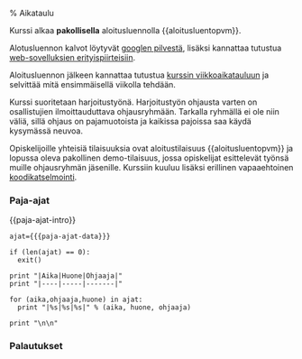 % Aikataulu
<!-- order: 1 -->

Kurssi alkaa **pakollisella** aloitusluennolla {{aloitusluentopvm}}.

Alotusluennon kalvot löytyvät [googlen pilvestä](https://docs.google.com/presentation/d/1vKy0Kf6uFCz_2Gp0jTAyjCRrVl_yHBMg15IFzKRgr1k/pub?start=false&loop=false&delayms=3000), 
lisäksi kannattaa tutustua [web-sovelluksien erityispiirteisiin]({{rootdir}}web-sovelluksista.html).

Aloitusluennon jälkeen kannattaa tutustua 
[kurssin viikkoaikatauluun]({{rootdir}}aikataulu/viikkopalautukset/index.html) ja selvittää mitä ensimmäisellä viikolla tehdään.

Kurssi suoritetaan harjoitustyönä. Harjoitustyön ohjausta varten on
osallistujien ilmoittauduttava ohjausryhmään. Tarkalla
ryhmällä ei ole niin väliä, sillä ohjaus on pajamuotoista
ja kaikissa pajoissa saa käydä kysymässä neuvoa.

Opiskelijoille
yhteisiä tilaisuuksia ovat aloitustilaisuus {{aloitusluentopvm}} ja
lopussa oleva pakollinen demo-tilaisuus, jossa opiskelijat esittelevät työnsä muille
ohjausryhmän jäsenille. 
Kurssiin kuuluu lisäksi erillinen vapaaehtoinen [koodikatselmointi]({{rootdir}}aikataulu/koodikatselmointi.html).

### Paja-ajat

{{paja-ajat-intro}}

~~~~ {execute=python}
ajat={{{paja-ajat-data}}}

if (len(ajat) == 0):
  exit()

print "|Aika|Huone|Ohjaaja|"
print "|----|-----|-------|"

for (aika,ohjaaja,huone) in ajat:
  print "|%s|%s|%s|" % (aika, huone, ohjaaja)

print "\n\n"

~~~~

### Palautukset

<include src="viikkopalautukset/index.markdown" />
